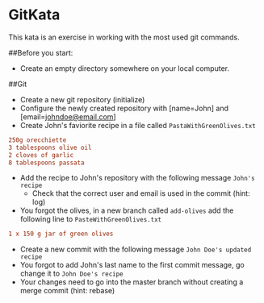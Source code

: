 # GitKata

This kata is an exercise in working with the most used git commands.

##Before you start: 
 * Create an empty directory somewhere on your local computer.

##Git

* Create a new git repository (initialize)
* Configure the newly created repository with [name=John] and [email=johndoe@email.com]
* Create John's faviorite recipe in a file called `PastaWithGreenOlives.txt`  
```INI
250g orecchiette  
3 tablespoons olive oil  
2 cloves of	garlic  
8 tablespoons passata  
```
* Add the recipe to John's repository with the following message `John's recipe`  
  * Check that the correct user and email is used in the commit (hint: log) 
* You forgot the olives, in a new branch called `add-olives` add the following line to `PasteWithGreenOlives.txt`
```INI
1 x 150	g jar of green olives
```
* Create a new commit with the following message `John Doe's updated recipe`
* You forgot to add John's last name to the first commit message, go change it to `John Doe's recipe`
* Your changes need to go into the master branch without creating a merge commit (hint: rebase)


